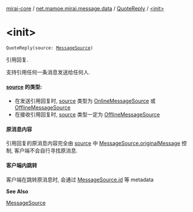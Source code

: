 [mirai-core](../../index.md) / [net.mamoe.mirai.message.data](../index.md) / [QuoteReply](index.md) / [&lt;init&gt;](./-init-.md)

# &lt;init&gt;

`QuoteReply(source: `[`MessageSource`](../-message-source/index.md)`)`

引用回复.

支持引用任何一条消息发送给任何人.

#### [source](source.md) 的类型:

* 在发送引用回复时, [source](source.md) 类型为 [OnlineMessageSource](../-online-message-source/index.md) 或 [OfflineMessageSource](../-offline-message-source/index.md)
* 在接收引用回复时, [source](source.md) 类型一定为 [OfflineMessageSource](../-offline-message-source/index.md)

#### 原消息内容

引用回复的原消息内容完全由 [source](source.md) 中 [MessageSource.originalMessage](../-message-source/original-message.md) 控制, 客户端不会自行寻找原消息.

#### 客户端内跳转

客户端在跳转原消息时, 会通过 [MessageSource.id](../-message-source/id.md) 等 metadata

**See Also**

[MessageSource](../-message-source/index.md)

